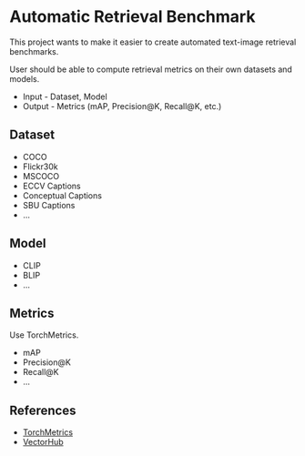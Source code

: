 
# Automatic Retrieval Benchmark

This project wants to make it easier to create automated text-image retrieval benchmarks.

User should be able to compute retrieval metrics on their own datasets and models.

- Input - Dataset, Model
- Output - Metrics (mAP, Precision@K, Recall@K, etc.)

## Dataset

- COCO
- Flickr30k
- MSCOCO
- ECCV Captions
- Conceptual Captions
- SBU Captions
- ...

## Model

- CLIP
- BLIP
- ...


## Metrics
Use TorchMetrics.

- mAP
- Precision@K
- Recall@K
- ...


## References

- [TorchMetrics](https://torchmetrics.readthedocs.io/en/latest/)
- [VectorHub](https://github.com/superlinked/VectorHub/blob/main/research/vision-research/readme.md)

